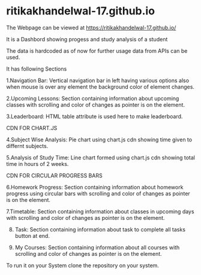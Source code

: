 # ritikakhandelwal-17.github.io
The Webpage can be viewed at https://ritikakhandelwal-17.github.io/

It is a Dashbord showing progess and study analysis of a student

The data is hardcoded as of now for further usage data from APIs can be used.

It has following Sections

1.Navigation Bar: Vertical navigation bar in left having various options also when mouse is over any element the background color of element changes.

2.Upcoming Lessons: Section containing information about upcoming classes with scrolling and color of changes as pointer is on the element.

3.Leaderboard: HTML table attribute is used here to make leaderboard.

CDN FOR CHART.JS   
<script
src="https://cdnjs.cloudflare.com/ajax/libs/Chart.js/2.9.4/Chart.js">
</script>

4.Subject Wise Analysis: Pie chart using chart.js cdn showing time given to differnt subjects.

5.Analysis of Study Time: Line chart formed using chart.js cdn showing total time in hours of 2 weeks.

CDN FOR CIRCULAR PROGRESS BARS
<script
src="https://cdn.tutorialjinni.com/progressbar.js/1.1.0/progressbar.js">
</script>

6.Homework Progress: Section containing information about homework progress using circular bars with scrolling and color of changes as pointer is on the element.

7.Timetable:  Section containing information about classes in upcoming days with scrolling and color of changes as pointer is on the element.

8. Task:  Section containing information about task to complete all tasks button at end.

9. My Courses:  Section containing information about all courses with scrolling and color of changes as pointer is on the element.

To run it on your System clone the repository on your system.
